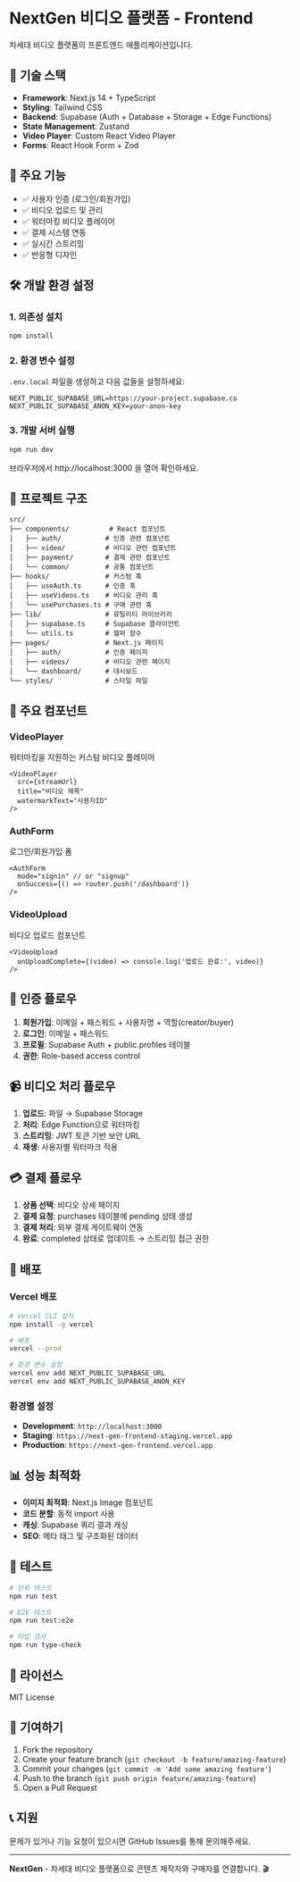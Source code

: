 # NextGen 비디오 플랫폼 - Frontend

차세대 비디오 플랫폼의 프론트엔드 애플리케이션입니다.

## 🚀 기술 스택

- **Framework**: Next.js 14 + TypeScript
- **Styling**: Tailwind CSS
- **Backend**: Supabase (Auth + Database + Storage + Edge Functions)
- **State Management**: Zustand
- **Video Player**: Custom React Video Player
- **Forms**: React Hook Form + Zod

## 🎯 주요 기능

- ✅ 사용자 인증 (로그인/회원가입)
- ✅ 비디오 업로드 및 관리
- ✅ 워터마킹 비디오 플레이어
- ✅ 결제 시스템 연동
- ✅ 실시간 스트리밍
- ✅ 반응형 디자인

## 🛠 개발 환경 설정

### 1. 의존성 설치

```bash
npm install
```

### 2. 환경 변수 설정

`.env.local` 파일을 생성하고 다음 값들을 설정하세요:

```env
NEXT_PUBLIC_SUPABASE_URL=https://your-project.supabase.co
NEXT_PUBLIC_SUPABASE_ANON_KEY=your-anon-key
```

### 3. 개발 서버 실행

```bash
npm run dev
```

브라우저에서 http://localhost:3000 을 열어 확인하세요.

## 📁 프로젝트 구조

```
src/
├── components/          # React 컴포넌트
│   ├── auth/           # 인증 관련 컴포넌트
│   ├── video/          # 비디오 관련 컴포넌트
│   ├── payment/        # 결제 관련 컴포넌트
│   └── common/         # 공통 컴포넌트
├── hooks/              # 커스텀 훅
│   ├── useAuth.ts      # 인증 훅
│   ├── useVideos.ts    # 비디오 관리 훅
│   └── usePurchases.ts # 구매 관련 훅
├── lib/                # 유틸리티 라이브러리
│   ├── supabase.ts     # Supabase 클라이언트
│   └── utils.ts        # 헬퍼 함수
├── pages/              # Next.js 페이지
│   ├── auth/           # 인증 페이지
│   ├── videos/         # 비디오 관련 페이지
│   └── dashboard/      # 대시보드
└── styles/             # 스타일 파일
```

## 🎨 주요 컴포넌트

### VideoPlayer
워터마킹을 지원하는 커스텀 비디오 플레이어

```tsx
<VideoPlayer 
  src={streamUrl}
  title="비디오 제목"
  watermarkText="사용자ID"
/>
```

### AuthForm
로그인/회원가입 폼

```tsx
<AuthForm 
  mode="signin" // or "signup"
  onSuccess={() => router.push('/dashboard')}
/>
```

### VideoUpload
비디오 업로드 컴포넌트

```tsx
<VideoUpload 
  onUploadComplete={(video) => console.log('업로드 완료:', video)}
/>
```

## 🔐 인증 플로우

1. **회원가입**: 이메일 + 패스워드 + 사용자명 + 역할(creator/buyer)
2. **로그인**: 이메일 + 패스워드
3. **프로필**: Supabase Auth + public.profiles 테이블
4. **권한**: Role-based access control

## 📹 비디오 처리 플로우

1. **업로드**: 파일 → Supabase Storage
2. **처리**: Edge Function으로 워터마킹
3. **스트리밍**: JWT 토큰 기반 보안 URL
4. **재생**: 사용자별 워터마크 적용

## 💳 결제 플로우

1. **상품 선택**: 비디오 상세 페이지
2. **결제 요청**: purchases 테이블에 pending 상태 생성
3. **결제 처리**: 외부 결제 게이트웨이 연동
4. **완료**: completed 상태로 업데이트 → 스트리밍 접근 권한

## 🚀 배포

### Vercel 배포

```bash
# Vercel CLI 설치
npm install -g vercel

# 배포
vercel --prod

# 환경 변수 설정
vercel env add NEXT_PUBLIC_SUPABASE_URL
vercel env add NEXT_PUBLIC_SUPABASE_ANON_KEY
```

### 환경별 설정

- **Development**: `http://localhost:3000`
- **Staging**: `https://next-gen-frontend-staging.vercel.app`
- **Production**: `https://next-gen-frontend.vercel.app`

## 📊 성능 최적화

- **이미지 최적화**: Next.js Image 컴포넌트
- **코드 분할**: 동적 import 사용
- **캐싱**: Supabase 쿼리 결과 캐싱
- **SEO**: 메타 태그 및 구조화된 데이터

## 🧪 테스트

```bash
# 단위 테스트
npm run test

# E2E 테스트
npm run test:e2e

# 타입 검사
npm run type-check
```

## 📝 라이선스

MIT License

## 🤝 기여하기

1. Fork the repository
2. Create your feature branch (`git checkout -b feature/amazing-feature`)
3. Commit your changes (`git commit -m 'Add some amazing feature'`)
4. Push to the branch (`git push origin feature/amazing-feature`)
5. Open a Pull Request

## 📞 지원

문제가 있거나 기능 요청이 있으시면 GitHub Issues를 통해 문의해주세요.

---

**NextGen** - 차세대 비디오 플랫폼으로 콘텐츠 제작자와 구매자를 연결합니다. 🎬